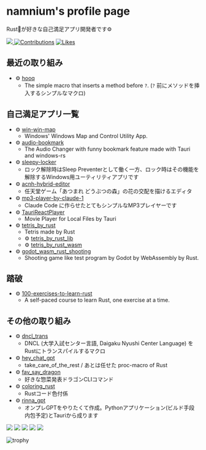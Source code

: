 # namnium's profile page

Rust🦀が好きな自己満足アプリ開発者です⚙️

<p align="left">
    <a href="https://github.com/anotherhollow1125">
        <img src="https://komarev.com/ghpvc/?username=anotherhollow1125&color=green">
    </a>
    <a href="https://qiita.com/namn1125"><img src="https://badgen.org/img/qiita/namn1125/contributions?style=plastic" alt="Contributions" /></a>
    <a href="https://zenn.dev/namn1125"><img src="https://badgen.org/img/zenn/namn1125/likes?style=plastic" alt="Likes" /></a>
</p>

## 最近の取り組み

- ⚙️ [hooq](https://github.com/anotherhollow1125/hooq)
    - The simple macro that inserts a method before `?`. (`?` 前にメソッドを挿入するシンプルなマクロ)

## 自己満足アプリ一覧

- ⚙️ [win-win-map](https://github.com/anotherhollow1125/win-win-map)
    - Windows' Windows Map and Control Utility App.
- ⚙️ [audio-bookmark](https://github.com/anotherhollow1125/audio-bookmark)
    - The Audio Changer with funny bookmark feature made with Tauri and windows-rs
- ⚙️ [sleepy-locker](https://github.com/anotherhollow1125/sleepy-locker)
    - ロック解除時はSleep Preventerとして働く一方、ロック時はその機能を解除するWindows用ユーティリティアプリです
- ⚙️ [acnh-hybrid-editor](https://github.com/anotherhollow1125/acnh-hybrid-editor)
    - 任天堂ゲーム「あつまれ どうぶつの森」の花の交配を描けるエディタ
- ⚙️ [mp3-player-by-claude-1](https://github.com/anotherhollow1125/mp3-player-by-claude-1)
    - Claude Code に作らせたとてもシンプルなMP3プレイヤーです
- ⚙️ [TauriReactPlayer](https://github.com/anotherhollow1125/TauriReactPlayer)
    - Movie Player for Local Files by Tauri
- ⚙️ [tetris_by_rust](https://github.com/anotherhollow1125/tetris_by_rust)
    - Tetris made by Rust
    - ⚙️ [tetris_by_rust_lib](https://github.com/anotherhollow1125/tetris_by_rust_lib)
    - ⚙️ [tetris_by_rust_wasm](https://github.com/anotherhollow1125/tetris_by_rust_wasm)
- ⚙️ [godot_wasm_rust_shooting](https://github.com/anotherhollow1125/godot_wasm_rust_shooting)
    - Shooting game like test program by Godot by WebAssembly by Rust.

## 踏破

- ⚙️ [100-exercises-to-learn-rust](https://github.com/anotherhollow1125/100-exercises-to-learn-rust)
    - A self-paced course to learn Rust, one exercise at a time.

## その他の取り組み

- ⚙️ [dncl_trans](https://github.com/anotherhollow1125/dncl_trans)
    - DNCL (大学入試センター言語, Daigaku Nyushi Center Language) をRustにトランスパイルするマクロ
- ⚙️ [hey_chat_gpt](https://github.com/anotherhollow1125/hey_chat_gpt)
    - take_care_of_the_rest / あとは任せた proc-macro of Rust
- ⚙️ [fav_say_dragon](https://github.com/anotherhollow1125/fav_say_dragon)
    - 好きな惣菜発表ドラゴンCLIコマンド
- ⚙️ [coloring_rust](https://github.com/anotherhollow1125/coloring_rust)
    - Rustコード色付係
- ⚙️ [rinna_gpt](https://github.com/anotherhollow1125/rinna_gpt)
    - オンプレGPTをやりたくて作成。Pythonアプリケーション(ビルド手段内包予定)とTauriから成ります

![](http://github-profile-summary-cards.vercel.app/api/cards/profile-details?username=anotherhollow1125&theme=transparent)
![](http://github-profile-summary-cards.vercel.app/api/cards/repos-per-language?username=anotherhollow1125&theme=transparent)
![](http://github-profile-summary-cards.vercel.app/api/cards/most-commit-language?username=anotherhollow1125&theme=transparent)
![](http://github-profile-summary-cards.vercel.app/api/cards/stats?username=anotherhollow1125&theme=transparent)
![](http://github-profile-summary-cards.vercel.app/api/cards/productive-time?username=anotherhollow1125&theme=transparent&utcOffset=9)

![trophy](https://github-profile-trophy.vercel.app/?username=anotherhollow1125)